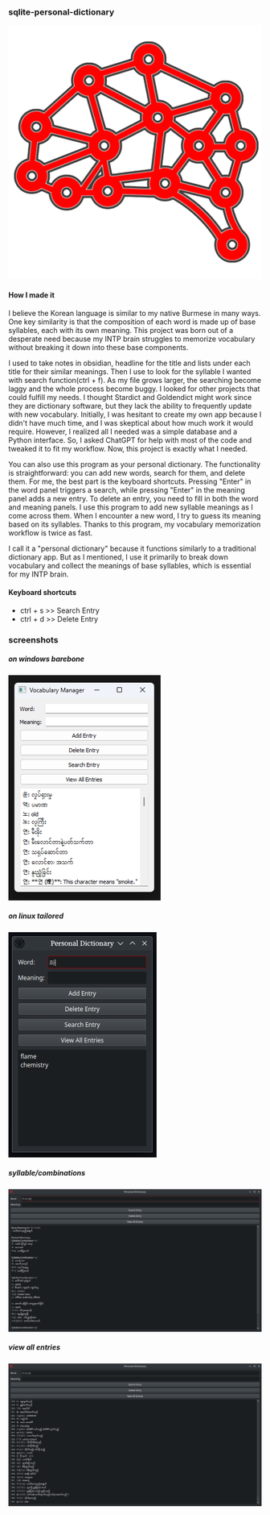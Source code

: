 ### sqlite-personal-dictionary
![logo](./neuron-connection.png)

#### How I made it
I believe the Korean language is similar to my native Burmese in many ways. One key similarity is that the composition of each word is made up of base syllables, each with its own meaning. This project was born out of a desperate need because my INTP brain struggles to memorize vocabulary without breaking it down into these base components.

I used to take notes in obsidian, headline for the title and lists under each title for their similar meanings. Then I use to look for the syllable I wanted with search function(ctrl + f). As my file grows larger, the searching become laggy and the whole process become buggy. I looked for other projects that could fulfill my needs. I thought Stardict and Goldendict might work since they are dictionary software, but they lack the ability to frequently update with new vocabulary. Initially, I was hesitant to create my own app because I didn't have much time, and I was skeptical about how much work it would require. However, I realized all I needed was a simple database and a Python interface. So, I asked ChatGPT for help with most of the code and tweaked it to fit my workflow. Now, this project is exactly what I needed.

You can also use this program as your personal dictionary. The functionality is straightforward: you can add new words, search for them, and delete them. For me, the best part is the keyboard shortcuts. Pressing "Enter" in the word panel triggers a search, while pressing "Enter" in the meaning panel adds a new entry. To delete an entry, you need to fill in both the word and meaning panels. I use this program to add new syllable meanings as I come across them. When I encounter a new word, I try to guess its meaning based on its syllables. Thanks to this program, my vocabulary memorization workflow is twice as fast.

I call it a "personal dictionary" because it functions similarly to a traditional dictionary app. But as I mentioned, I use it primarily to break down vocabulary and collect the meanings of base syllables, which is essential for my INTP brain.

#### Keyboard shortcuts
- ctrl + s >> Search Entry
- ctrl + d >> Delete Entry

### screenshots
##### on windows barebone
![screenshot](screenshots/screenshot1.png)
##### on linux tailored
![screenshot](screenshots/screenshot2.png)
##### syllable/combinations
![full-screenshot](screenshots/Screenshot_20240817_124259.png)
##### view all entries
![full-screenshot](screenshots/Screenshot_20240817_124700.png)  


